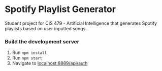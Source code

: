 Spotify Playlist Generator
==========================

Student project for CIS 479 - Artificial Intelligence that generates Spotify playlists based on user inputted songs.

### Build the development server
1. Run `npm install`
2. Run `npm start`
3. Navigate to [localhost:8889/api/auth](http://localhost:8889/api/auth)

